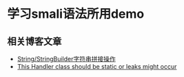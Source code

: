 # 学习smali语法所用demo

## 相关博客文章

* [String/StringBuilder字符串拼接操作](https://juejin.im/post/5cb5a39f5188256c8327920a)
* [This Handler class should be static or leaks might occur](https://juejin.im/post/5cbbceef6fb9a068a4118cf3)